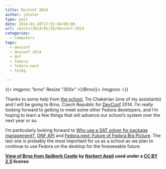 ```yaml
---
title: DevConf 2014
author: jdieter
type: post
date: 2014-01-28T17:51:04+00:00
url: /posts/2014/01/28/devconf-2014
categories:
  - Computers
tags:
  - devconf
  - devconf 2014
  - dnf
  - fedora
  - fedora.next
  - lesbg

---
```

{{< imgproc "brno" Resize "300x" >}}Brno{{< /imgproc >}}

Thanks to some help from [the school][2], Tro Chakerian (one of my assistants) and I will be going to Brno, Czech Republic for [DevConf][3] 2014. I&#8217;m really looking forward to getting to meet some other Fedora developers, and I&#8217;m hoping to learn a few things that will advance our school&#8217;s system over the next year or so.

I&#8217;m particularly looking forward to [Why use a SAT solver for package management?][4], [DNF API][5] and [Fedora.next: Future of Fedora Big Picture][6]. The last one is probably the most important for us as a school as we plan to continue to use Fedora on the desktop for the foreseeable future.

**[View of Brno from Spilberk Castle][7] by [Norbert Aepli][8] used under a [CC BY 2.5][9] license**

 [2]: http://www.lesbg.com
 [3]: http://devconf.cz
 [4]: http://sched.co/1d34SLM
 [5]: http://sched.co/1cgNV1J
 [6]: http://sched.co/19j9vm2
 [7]: http://en.wikipedia.org/wiki/File:Brno_View_from_Spilberk_128.JPG
 [8]: http://commons.wikimedia.org/wiki/User:Noebu
 [9]: http://creativecommons.org/licenses/by/2.5/deed.en
